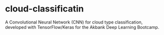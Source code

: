 # cloud-classificatin
A Convolutional Neural Network (CNN) for cloud type classification, developed with TensorFlow/Keras for the Akbank Deep Learning Bootcamp.
